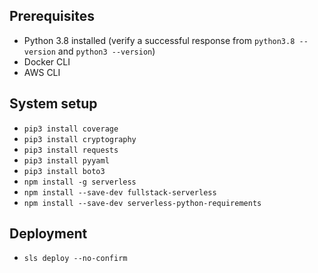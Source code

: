 ## Prerequisites
* Python 3.8 installed (verify a successful response from `python3.8 --version` and `python3 --version`)
* Docker CLI
* AWS CLI

## System setup
* `pip3 install coverage`
* `pip3 install cryptography`
* `pip3 install requests`
* `pip3 install pyyaml`
* `pip3 install boto3`
* `npm install -g serverless`
* `npm install --save-dev fullstack-serverless`
* `npm install --save-dev serverless-python-requirements`

## Deployment
* `sls deploy --no-confirm`

